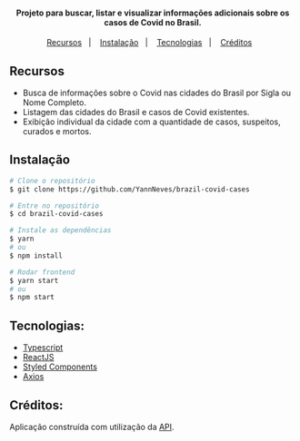 <h4 align="center">Projeto para buscar, listar e visualizar informações adicionais sobre os casos de Covid no Brasil.</h4>

<p align="center">
  <a href="#recursos">Recursos</a>&nbsp;&nbsp;&nbsp;|&nbsp;&nbsp;&nbsp;
  <a href="#instalação">Instalação</a>&nbsp;&nbsp;&nbsp;|&nbsp;&nbsp;&nbsp;
  <a href="#tecnologias">Tecnologias</a>&nbsp;&nbsp;&nbsp;|&nbsp;&nbsp;&nbsp;
  <a href="#créditos">Créditos</a>&nbsp;&nbsp;&nbsp;
</p>

## Recursos
- Busca de informações sobre o Covid nas cidades do Brasil por Sigla ou Nome Completo.
- Listagem das cidades do Brasil e casos de Covid existentes.
- Exibição individual da cidade com a quantidade de casos, suspeitos, curados e mortos.

## Instalação

```bash
# Clone o repositório
$ git clone https://github.com/YannNeves/brazil-covid-cases

# Entre no repositório
$ cd brazil-covid-cases

# Instale as dependências
$ yarn
# ou
$ npm install
```
```bash
# Rodar frontend
$ yarn start
# ou
$ npm start
```
## Tecnologias:
- [Typescript](https://www.typescriptlang.org/)
- [ReactJS](https://pt-br.reactjs.org/)
- [Styled Components](https://styled-components.com/)
- [Axios](https://github.com/axios/axios)

## Créditos:
Aplicação construída com utilização da [API](https://covid19-brazil-api.now.sh).

